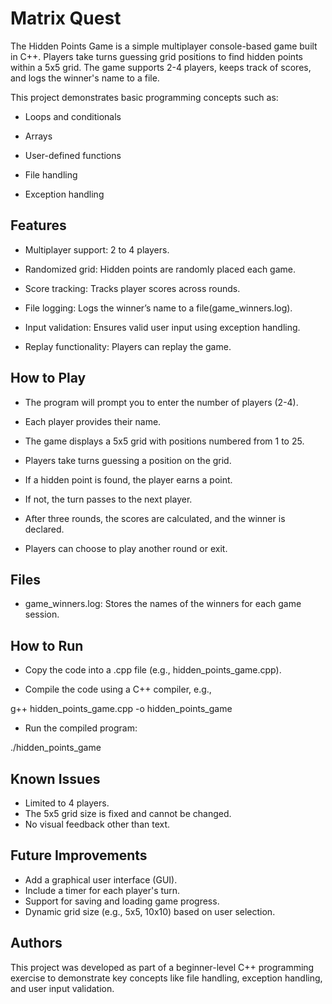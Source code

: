 # Matrix Quest

The Hidden Points Game is a simple multiplayer console-based game built in C++. Players take turns guessing grid positions to find hidden points within a 5x5 grid. The game supports 2-4 players, keeps track of scores, and logs the winner's name to a file.

This project demonstrates basic programming concepts such as:

- Loops and conditionals

- Arrays

- User-defined functions

- File handling

- Exception handling


## Features

- Multiplayer support: 2 to 4 players.

- Randomized grid: Hidden points are randomly placed each game.

- Score tracking: Tracks player scores across rounds.

- File logging: Logs the winner’s name to a file(game_winners.log).

- Input validation: Ensures valid user input using exception handling.

- Replay functionality: Players can replay the game.
## How to Play

- The program will prompt you to enter the number of players (2-4).

- Each player provides their name.

- The game displays a 5x5 grid with positions numbered from 1 to 25.

- Players take turns guessing a position on the grid.

- If a hidden point is found, the player earns a point.

- If not, the turn passes to the next player.

- After three rounds, the scores are calculated, and the winner is declared.

- Players can choose to play another round or exit.
## Files

- game_winners.log: Stores the names of the winners for each game session.
## How to Run

- Copy the code into a .cpp file (e.g., hidden_points_game.cpp).

- Compile the code using a C++ compiler, e.g.,

g++ hidden_points_game.cpp -o hidden_points_game

- Run the compiled program:

./hidden_points_game


## Known Issues

- Limited to 4 players.
- The 5x5 grid size is fixed and cannot be changed.
- No visual feedback other than text.

## Future Improvements

- Add a graphical user interface (GUI).
- Include a timer for each player's turn.
- Support for saving and loading game progress.
- Dynamic grid size (e.g., 5x5, 10x10) based on user selection.

## Authors

This project was developed as part of a beginner-level C++ programming exercise to demonstrate key concepts like file handling, exception handling, and user input validation.

